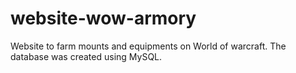# website-wow-armory
Website to farm mounts and equipments on World of warcraft. The database was created using MySQL.
